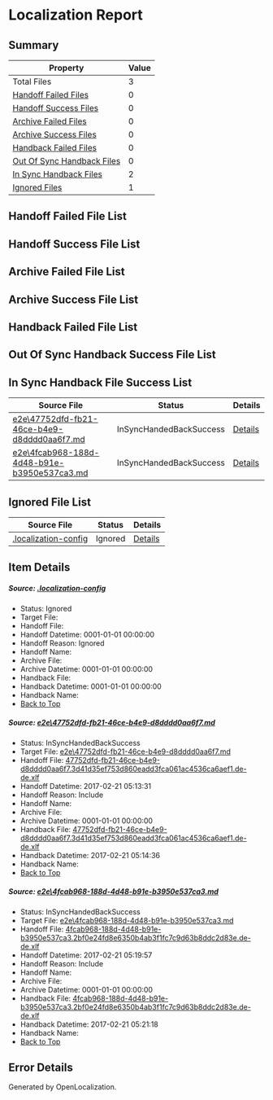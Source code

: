 # <a name='report-top'></a> Localization Report

## Summary
 Property | Value 
 -------- | ----- 
 Total Files | 3
[ Handoff Failed Files ](#handoff-failed-list)| 0
[ Handoff Success Files ](#handoff-success-list)| 0
[ Archive Failed Files ](#archive-failed-list)| 0
[ Archive Success Files ](#archive-success-list)| 0
[ Handback Failed Files ](#handback-failed-list)| 0
[ Out Of Sync Handback Files ](#outofsync-handback-success-list)| 0
[ In Sync Handback Files ](#insync-handback-success-list)| 2
[ Ignored Files ](#ignored-list)| 1

## <a name='handoff-failed-list'></a> Handoff Failed File List

## <a name='handoff-success-list'></a> Handoff Success File List

## <a name='archive-failed-list'></a> Archive Failed File List

## <a name='archive-success-list'></a> Archive Success File List

## <a name='handback-failed-list'></a> Handback Failed File List

## <a name='outofsync-handback-success-list'></a> Out Of Sync Handback Success File List

## <a name='insync-handback-success-list'></a> In Sync Handback File Success List
 Source File | Status | Details 
 ----------- | ------ | ------- 
 [e2e\47752dfd-fb21-46ce-b4e9-d8dddd0aa6f7.md](https://github.com/OpenLocalizationTestOrg/ol-test4/blob/33d6c8f593143d43fd8eb25a36fa8ff902b3c5ca/e2e/47752dfd-fb21-46ce-b4e9-d8dddd0aa6f7.md) | InSyncHandedBackSuccess | [Details](#0f57c2bf231002a898551de25d3442e6199a8dd41)
 [e2e\4fcab968-188d-4d48-b91e-b3950e537ca3.md](https://github.com/OpenLocalizationTestOrg/ol-test4/blob/b2b1d3afbfa0da1d0721b98d404d808089a11789/e2e/4fcab968-188d-4d48-b91e-b3950e537ca3.md) | InSyncHandedBackSuccess | [Details](#c7c7c5b49465a0796ee8be72c22c4b56e40437442)

## <a name='ignored-list'></a> Ignored File List
 Source File | Status | Details 
 ----------- | ------ | ------- 
 [.localization-config](https://github.com/OpenLocalizationTestOrg/ol-test4/blob/b2b1d3afbfa0da1d0721b98d404d808089a11789/.localization-config) | Ignored | [Details](#cb0632cf59c1387fc1742bfb9fa3c47f87e2e5c90)

## Item Details
##### <a name='cb0632cf59c1387fc1742bfb9fa3c47f87e2e5c90'></a> Source: [.localization-config](https://github.com/OpenLocalizationTestOrg/ol-test4/blob/b2b1d3afbfa0da1d0721b98d404d808089a11789/.localization-config)
* Status: Ignored
* Target File: 
* Handoff File: 
* Handoff Datetime: 0001-01-01 00:00:00
* Handoff Reason: Ignored
* Handoff Name: 
* Archive File: 
* Archive Datetime: 0001-01-01 00:00:00
* Handback File: 
* Handback Datetime: 0001-01-01 00:00:00
* Handback Name: 
* [Back to Top](#report-top)

##### <a name='0f57c2bf231002a898551de25d3442e6199a8dd41'></a> Source: [e2e\47752dfd-fb21-46ce-b4e9-d8dddd0aa6f7.md](https://github.com/OpenLocalizationTestOrg/ol-test4/blob/33d6c8f593143d43fd8eb25a36fa8ff902b3c5ca/e2e/47752dfd-fb21-46ce-b4e9-d8dddd0aa6f7.md)
* Status: InSyncHandedBackSuccess
* Target File: [e2e\47752dfd-fb21-46ce-b4e9-d8dddd0aa6f7.md](https://github.com/OpenLocalizationTestOrg/ol-test4-dede/blob/58f81c9d4e891cafae3eebc54d29c006041bcaea/e2e/47752dfd-fb21-46ce-b4e9-d8dddd0aa6f7.md)
* Handoff File: [47752dfd-fb21-46ce-b4e9-d8dddd0aa6f7.3d41d35ef753d860eadd3fca061ac4536ca6aef1.de-de.xlf](https://github.com/OpenLocalizationTestOrg/ol-test4-handoff/blob/fa2d071c96d0122e4e131d366f3341ed4c2fec02/ol-handoff/OpenLocalizationTestOrg/ol-test4-dede/xinjiang/ht/47752dfd-fb21-46ce-b4e9-d8dddd0aa6f7.3d41d35ef753d860eadd3fca061ac4536ca6aef1.de-de.xlf)
* Handoff Datetime: 2017-02-21 05:13:31
* Handoff Reason: Include
* Handoff Name: 
* Archive File: 
* Archive Datetime: 0001-01-01 00:00:00
* Handback File: [47752dfd-fb21-46ce-b4e9-d8dddd0aa6f7.3d41d35ef753d860eadd3fca061ac4536ca6aef1.de-de.xlf](https://github.com/OpenLocalizationTestOrg/ol-test4-handback/blob/319c27b84d1e410ab0f11da6bf90517bbc0102e7/ol-handback/OpenLocalizationTestOrg/ol-test4-dede/xinjiang/ht/47752dfd-fb21-46ce-b4e9-d8dddd0aa6f7.3d41d35ef753d860eadd3fca061ac4536ca6aef1.de-de.xlf)
* Handback Datetime: 2017-02-21 05:14:36
* Handback Name: 
* [Back to Top](#report-top)

##### <a name='c7c7c5b49465a0796ee8be72c22c4b56e40437442'></a> Source: [e2e\4fcab968-188d-4d48-b91e-b3950e537ca3.md](https://github.com/OpenLocalizationTestOrg/ol-test4/blob/b2b1d3afbfa0da1d0721b98d404d808089a11789/e2e/4fcab968-188d-4d48-b91e-b3950e537ca3.md)
* Status: InSyncHandedBackSuccess
* Target File: [e2e\4fcab968-188d-4d48-b91e-b3950e537ca3.md](https://github.com/OpenLocalizationTestOrg/ol-test4-dede/blob/ffdedd8724966ffd3bb385d94bbede9d4ddd25f5/e2e/4fcab968-188d-4d48-b91e-b3950e537ca3.md)
* Handoff File: [4fcab968-188d-4d48-b91e-b3950e537ca3.2bf0e24fd8e6350b4ab3f1fc7c9d63b8ddc2d83e.de-de.xlf](https://github.com/OpenLocalizationTestOrg/ol-test4-handoff/blob/f0eeb0468db58703db72c593a44e2dee5c43aa45/ol-handoff/OpenLocalizationTestOrg/ol-test4-dede/xinjiang/ht/4fcab968-188d-4d48-b91e-b3950e537ca3.2bf0e24fd8e6350b4ab3f1fc7c9d63b8ddc2d83e.de-de.xlf)
* Handoff Datetime: 2017-02-21 05:19:57
* Handoff Reason: Include
* Handoff Name: 
* Archive File: 
* Archive Datetime: 0001-01-01 00:00:00
* Handback File: [4fcab968-188d-4d48-b91e-b3950e537ca3.2bf0e24fd8e6350b4ab3f1fc7c9d63b8ddc2d83e.de-de.xlf](https://github.com/OpenLocalizationTestOrg/ol-test4-handback/blob/204bedf6de614273e249984ffc6c999b99228b46/ol-handback/OpenLocalizationTestOrg/ol-test4-dede/xinjiang/ht/4fcab968-188d-4d48-b91e-b3950e537ca3.2bf0e24fd8e6350b4ab3f1fc7c9d63b8ddc2d83e.de-de.xlf)
* Handback Datetime: 2017-02-21 05:21:18
* Handback Name: 
* [Back to Top](#report-top)


## Error Details

Generated by OpenLocalization.
